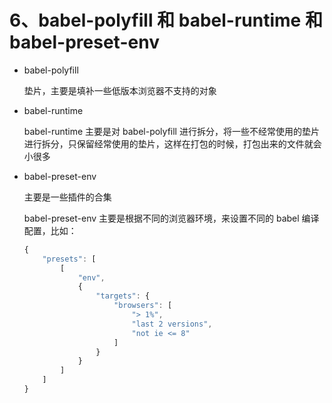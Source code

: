 # 6、babel-polyfill 和 babel-runtime 和 babel-preset-env

- babel-polyfill

  垫片，主要是填补一些低版本浏览器不支持的对象

- babel-runtime

  babel-runtime 主要是对 babel-polyfill 进行拆分，将一些不经常使用的垫片进行拆分，只保留经常使用的垫片，这样在打包的时候，打包出来的文件就会小很多

- babel-preset-env

  主要是一些插件的合集

  babel-preset-env 主要是根据不同的浏览器环境，来设置不同的 babel 编译配置，比如：

  ```js
  {
      "presets": [
          [
              "env",
              {
                  "targets": {
                      "browsers": [
                          "> 1%",
                          "last 2 versions",
                          "not ie <= 8"
                      ]
                  }
              }
          ]
      ]
  }
  ```
